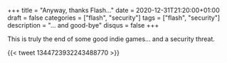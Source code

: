 +++
title = "Anyway, thanks Flash..."
date = 2020-12-31T21:20:00+01:00
draft = false
categories = ["flash", "security"]
tags = ["flash", "security"]
description = "... and good-bye"
disqus = false
+++

This is truly the end of some good indie games... and a security threat.

{{< tweet 1344723932243488770 >}}
